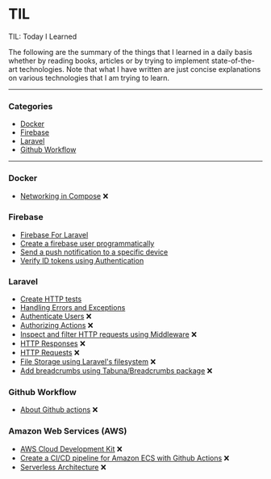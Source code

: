# TIL
TIL: Today I Learned

The following are the summary of the things that I learned in a daily basis whether by reading books, articles or by trying to implement state-of-the-art technologies. Note that what I have written are just concise explanations on various technologies that I am trying to learn.

---------------------------------------------------------------------

### Categories
 - [Docker](#docker)
 - [Firebase](#firebase)
 - [Laravel](#laravel)
 - [Github Workflow](#github-workflow)

----------------------------------------------------------------------

### Docker
 - [Networking in Compose](docker/networking-in-compose.md) :x:

### Firebase
 - [Firebase For Laravel](firebase/firebase-for-laravel.md)
 - [Create a firebase user programmatically](firebase/create-user.md)
 - [Send a push notification to a specific device](firebase/cloud-messaging.md)
 - [Verify ID tokens using Authentication](firebase/authentication.md)

### Laravel
 - [Create HTTP tests](laravel/http-test.md)
 - [Handling Errors and Exceptions](laravel/error-handling.md)
 - [Authenticate Users](laravel/authentication.md) :x:
 - [Authorizing Actions](laravel/authorization.md) :x:
 - [Inspect and filter HTTP requests using Middleware](laravel/middleware.md) :x:
 - [HTTP Responses](laravel/http-response.md) :x:
 - [HTTP Requests](laravel/http-request.md) :x:
 - [File Storage using Laravel's filesystem](laravel/file-storage.md) :x:
 - [Add breadcrumbs using Tabuna/Breadcrumbs package](laravel/tabuna-breadcrumbs.md) :x:

### Github Workflow
 - [About Github actions](github_workflow/github-actions.md) :x:

### Amazon Web Services (AWS)
 - [AWS Cloud Development Kit](aws/cdk.md) :x:
 - [Create a CI/CD pipeline for Amazon ECS with Github Actions](aws/ecs.md) :x:
 - [Serverless Architecture](aws/serverless.md) :x:
